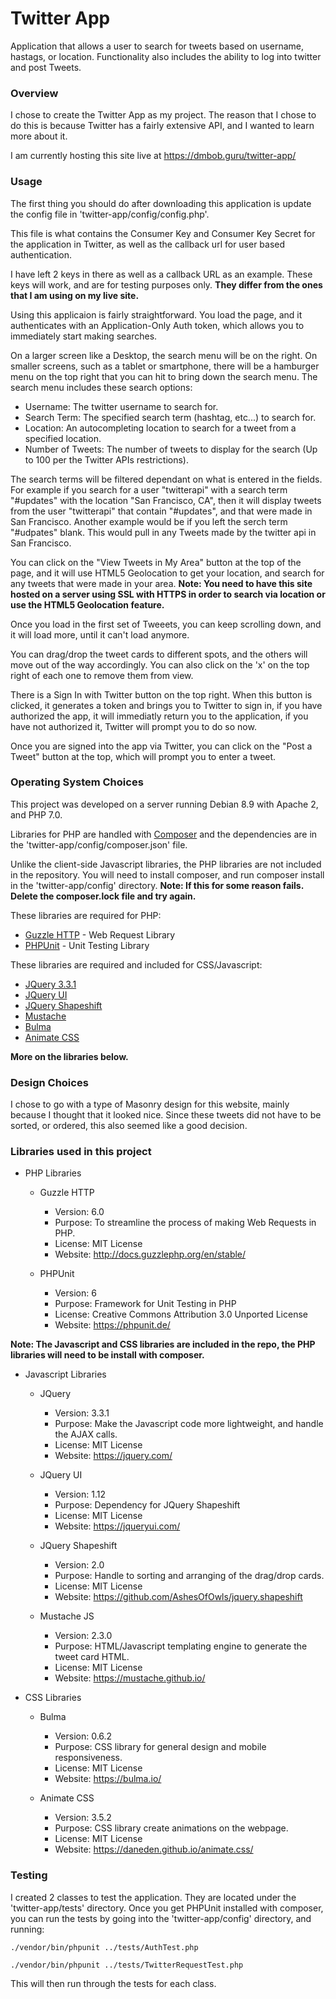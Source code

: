# Twitter App #

Application that allows a user to search for tweets based on username, hastags, or location. Functionality also includes the ability to log into twitter and post Tweets.

### Overview ###

I chose to create the Twitter App as my project. The reason that I chose to do this is because Twitter has a fairly extensive API, and I wanted to learn more about it.

I am currently hosting this site live at https://dmbob.guru/twitter-app/

### Usage ###

The first thing you should do after downloading this application is update the config file in 'twitter-app/config/config.php'. 

This file is what contains the Consumer Key and Consumer Key Secret for the application in Twitter, as well as the callback url for user based authentication. 

I have left 2 keys in there as well as a callback URL as an example. These keys will work, and are for testing purposes only. **They differ from the ones that I am using on my live site.**

Using this applicaion is fairly straightforward. You load the page, and it authenticates with an Application-Only Auth token, which allows you to immediately start making searches.

On a larger screen like a Desktop, the search menu will be on the right. On smaller screens, such as a tablet or smartphone, there will be a hamburger menu on the top right that you can hit to bring down the search menu. The search menu includes these search options:
* Username: The twitter username to search for.
* Search Term: The specified search term (hashtag, etc...) to search for.
* Location: An autocompleting location to search for a tweet from a specified location.
* Number of Tweets: The number of tweets to display for the search (Up to 100 per the Twitter APIs restrictions).

The search terms will be filtered dependant on what is entered in the fields. For example if you search for a user "twitterapi" with a search term "#updates" with the location "San Francisco, CA", then it will display tweets from the user "twitterapi" that contain "#updates", and that were made in San Francisco.
Another example would be if you left the serch term "#udpates" blank. This would pull in any Tweets made by the twitter api in San Francisco.

You can click on the "View Tweets in My Area" button at the top of the page, and it will use HTML5 Geolocation to get your location, and search for any tweets that were made in your area.
**Note: You need to have this site hosted on a server using SSL with HTTPS in order to search via location or use the HTML5 Geolocation feature.**

Once you load in the first set of Tweeets, you can keep scrolling down, and it will load more, until it can't load anymore.

You can drag/drop the tweet cards to different spots, and the others will move out of the way accordingly. You can also click on the 'x' on the top right of each one to remove them from view.

There is a Sign In with Twitter button on the top right. When this button is clicked, it generates a token and brings you to Twitter to sign in, if you have authorized the app, it will immediatly return you to the application, if you have not authorized it, Twitter will prompt you to do so now.

Once you are signed into the app via Twitter, you can click on the "Post a Tweet" button at the top, which will prompt you to enter a tweet.

### Operating System Choices ###

This project was developed on a server running Debian 8.9 with Apache 2, and PHP 7.0.

Libraries for PHP are handled with [Composer](https://getcomposer.org/) and the dependencies are in the 'twitter-app/config/composer.json' file.

Unlike the client-side Javascript libraries, the PHP libraries are not included in the repository. You will need to install composer, and run composer install in the 'twitter-app/config' directory.
**Note: If this for some reason fails. Delete the composer.lock file and try again.**

These libraries are required for PHP:
* [Guzzle HTTP](http://docs.guzzlephp.org/en/stable/) - Web Request Library
* [PHPUnit](https://phpunit.de/) - Unit Testing Library

These libraries are required and included for CSS/Javascript:
* [JQuery 3.3.1](https://jquery.com/)
* [JQuery UI](https://jqueryui.com/)
* [JQuery Shapeshift](https://github.com/AshesOfOwls/jquery.shapeshift)
* [Mustache](https://mustache.github.io/)
* [Bulma](https://bulma.io/)
* [Animate CSS](https://daneden.github.io/animate.css/)

**More on the libraries below.**

### Design Choices ###

I chose to go with a type of Masonry design for this website, mainly because I thought that it looked nice. Since these tweets did not have to be sorted, or ordered, this also seemed like a good decision.

### Libraries used in this project ###
* PHP Libraries
    * Guzzle HTTP
	    * Version: 6.0
        * Purpose: To streamline the process of making Web Requests in PHP.
    	* License: MIT License
	    * Website: http://docs.guzzlephp.org/en/stable/
	    
	* PHPUnit
	    * Version: 6
        * Purpose: Framework for Unit Testing in PHP
    	* License: Creative Commons Attribution 3.0 Unported License
	    * Website: https://phpunit.de/

**Note: The Javascript and CSS libraries are included in the repo, the PHP libraries will need to be install with composer.**

* Javascript Libraries
    * JQuery
        * Version: 3.3.1
        * Purpose: Make the Javascript code more lightweight, and handle the AJAX calls.
        * License: MIT License
        * Website: https://jquery.com/
   
    * JQuery UI
        * Version: 1.12
        * Purpose: Dependency for JQuery Shapeshift
        * License: MIT License
        * Website: https://jqueryui.com/
   
    * JQuery Shapeshift
        * Version: 2.0
        * Purpose: Handle to sorting and arranging of the drag/drop cards.
        * License: MIT License
        * Website: https://github.com/AshesOfOwls/jquery.shapeshift
   
    * Mustache JS
        * Version: 2.3.0
        * Purpose: HTML/Javascript templating engine to generate the tweet card HTML.
        * License: MIT License
        * Website: https://mustache.github.io/

* CSS Libraries
    * Bulma
        * Version: 0.6.2
        * Purpose: CSS library for general design and mobile responsiveness.
        * License: MIT License
        * Website: https://bulma.io/
        
    * Animate CSS
        * Version: 3.5.2
        * Purpose: CSS library create animations on the webpage.
        * License: MIT License
        * Website: https://daneden.github.io/animate.css/


### Testing ###

I created 2 classes to test the application. They are located under the 'twitter-app/tests' directory. Once you get PHPUnit installed with composer, you can run the tests by going into the 'twitter-app/config' directory, and running:

~~~~
./vendor/bin/phpunit ../tests/AuthTest.php

./vendor/bin/phpunit ../tests/TwitterRequestTest.php
~~~~

This will then run through the tests for each class.